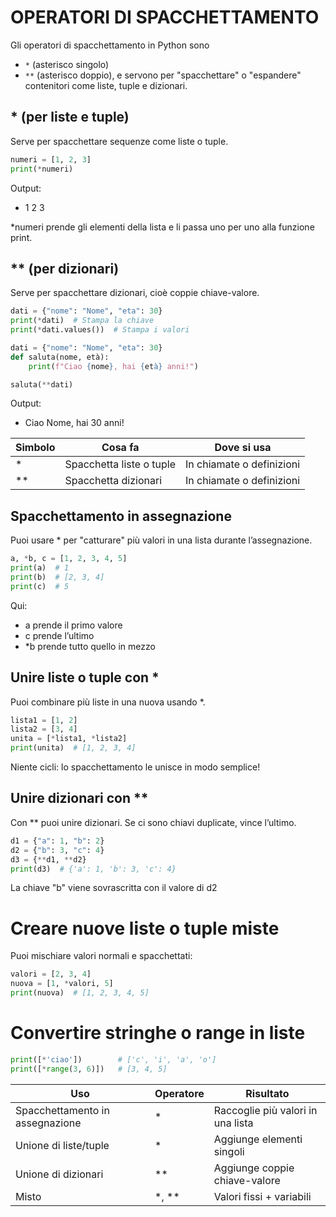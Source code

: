 # OPERATORI DI SPACCHETTAMENTO

Gli operatori di spacchettamento in Python sono
- `*` (asterisco singolo)
- `**` (asterisco doppio), e servono per "spacchettare" o "espandere" contenitori come liste, tuple e dizionari.

## * (per liste e tuple)

Serve per spacchettare sequenze come liste o tuple.

```python
numeri = [1, 2, 3]
print(*numeri)
```

Output:

- 1 2 3

*numeri prende gli elementi della lista e li passa uno per uno alla funzione print.

## ** (per dizionari)

Serve per spacchettare dizionari, cioè coppie chiave-valore.

```python
dati = {"nome": "Nome", "eta": 30}
print(*dati)  # Stampa la chiave
print(*dati.values())  # Stampa i valori
```

```python
dati = {"nome": "Nome", "eta": 30}
def saluta(nome, età):
    print(f"Ciao {nome}, hai {età} anni!")

saluta(**dati)
```

Output:

- Ciao Nome, hai 30 anni!

Simbolo | Cosa fa | Dove si usa
--------|---------|----------------
* |  Spacchetta liste o tuple | In chiamate o definizioni
** | Spacchetta dizionari | In chiamate o definizioni

## Spacchettamento in assegnazione

Puoi usare * per "catturare" più valori in una lista durante l’assegnazione.

```python
a, *b, c = [1, 2, 3, 4, 5]
print(a)  # 1
print(b)  # [2, 3, 4]
print(c)  # 5
```
Qui:

- a prende il primo valore
- c prende l’ultimo
- *b prende tutto quello in mezzo

## Unire liste o tuple con *

Puoi combinare più liste in una nuova usando *.

```python
lista1 = [1, 2]
lista2 = [3, 4]
unita = [*lista1, *lista2]
print(unita)  # [1, 2, 3, 4]
```

Niente cicli: lo spacchettamento le unisce in modo semplice!

## Unire dizionari con **

Con ** puoi unire dizionari. Se ci sono chiavi duplicate, vince l’ultimo.

```python
d1 = {"a": 1, "b": 2}
d2 = {"b": 3, "c": 4}
d3 = {**d1, **d2}
print(d3)  # {'a': 1, 'b': 3, 'c': 4}
```
La chiave "b" viene sovrascritta con il valore di d2

# Creare nuove liste o tuple miste

Puoi mischiare valori normali e spacchettati:

```python
valori = [2, 3, 4]
nuova = [1, *valori, 5]
print(nuova)  # [1, 2, 3, 4, 5]
```

# Convertire stringhe o range in liste
```python
print([*'ciao'])        # ['c', 'i', 'a', 'o']
print([*range(3, 6)])   # [3, 4, 5]
```

Uso | Operatore | Risultato
-----|-----------|----------------
Spacchettamento in assegnazione | * | Raccoglie più valori in una lista
Unione di liste/tuple | * | Aggiunge elementi singoli
Unione di dizionari | ** | Aggiunge coppie chiave-valore
Misto | *, ** | Valori fissi + variabili
